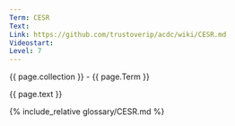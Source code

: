 ```yaml
---
Term: CESR
Text: 
Link: https://github.com/trustoverip/acdc/wiki/CESR.md
Videostart: 
Level: 7
---
```


{{ page.collection }} - {{ page.Term }}

   {{ page.text }}

{% include_relative glossary/CESR.md %}
